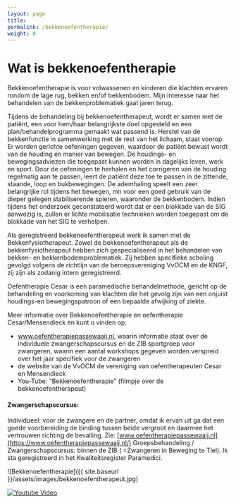 ```yaml
---
layout: page
title:
permalink: /bekkenoefentherapie/
weight: 0
---
```


# Wat is bekkenoefentherapie

Bekkenoefentherapie is voor volwassenen en kinderen die klachten ervaren rondom de lage rug, bekken en/of bekkenbodem. Mijn interesse naar het behandelen van de bekkenproblematiek gaat jaren terug.

Tijdens de behandeling bij bekkenoefentherapeut, wordt er samen met de patiënt, een voor hem/haar belangrijkste doel opgesteld en een plan/behandelprogramma gemaakt wat passend is. Herstel van de bekkenfunctie in samenwerking met de rest van het lichaam, staat voorop. Er worden gerichte oefeningen gegeven, waardoor de patiënt bewust wordt van de houding en manier van bewegen. De houdings- en bewegingsadviezen die toegepast kunnen worden in dagelijks leven, werk en sport. Door de oefeningen te herhalen en het corrigeren van de houding regelmatig aan te passen, leert de patiënt deze toe te passen in de zittende, staande, loop en bukbewegingen. De ademhaling speelt een zeer belangrijke rol tijdens het bewegen, mn voor een goed gebruik van de dieper gelegen stabiliserende spieren, waaronder de bekkenbodem. Indien tijdens het onderzoek geconstateerd wordt dat er een blokkade van de SIG aanwezig is, zullen er lichte mobilisatie technieken worden toegepast om de blokkade van het SIG te verhelpen.

Als geregistreerd bekkenoefentherapeut werk ik samen met de Bekkenfysiotherapeut. Zowel de bekkenoefentherapeut als de bekkenfysiotherapeut hebben zich gespecialiseerd in het behandelen van bekken- en bekkenbodemproblematiek. Zij hebben specifieke scholing gevolgd volgens de richtlijn van de beroepsvereniging VvOCM en de KNGF, zij zijn als zodanig intern geregistreerd.

Oefentherapie Cesar is een paramedische behandelmethode, gericht op de behandeling en voorkoming van klachten die het gevolg zijn van een onjuist houdings-en bewegingspatroon of een bepaalde afwijking of ziekte.

Meer informatie over Bekkenoefentherapie en oefentherapie Cesar/Mensendieck en kunt u vinden op:

- www.oefentherapiepassewaaij.nl, waarin informatie staat over de individuele zwangerschapscursus en de ZIB sportgroep voor zwangeren, waarin een aantal workshops gegeven worden verspreid over het jaar specifiek voor de zwangeren
- de website van de VvOCM de vereniging van oefentherapeuten Cesar en Mensendieck
- You-Tube: “Bekkenoefentherapie” (filmpje over de bekkenoefentherapeut)

#### Zwangerschapscursus:

Individueel: voor de zwangere en de partner, omdat ik ervan uit ga dat een goede voorbereiding de binding tussen beide vergroot en daarmee het vertrouwen richting de bevalling. Zie: [www.oefentherapiepassewaaij.nl](https://www.oefentherapiepassewaaij.nl/) Groepsbehandeling / Zwangerschapscursus: binnen de ZIB ( =Zwangeren in Beweging te Tiel). Ik sta geregistreerd in het Kwaliteitsregister Paramedici.

![Bekkenoefentherapie]({{ site.baseurl }}/assets/images/bekkenoefentherapeut.jpg)

[![Youtube Video](https://img.youtube.com/vi/9h_JRfdoIgw/0.jpg)](https://www.youtube.com/watch?v=9h_JRfdoIgw)

